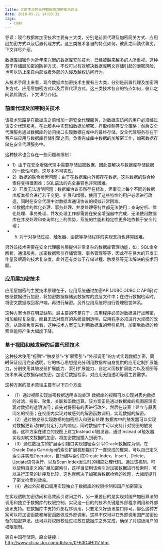 ```yaml
---
title: 目前主流的三种数据库加密技术对比
date: 2018-05-21 14:03:32
tags:
  - code
---
```

导读：现今数据库加密技术主要有三大类，分别是前置代理及加密网关方式、应用层加密方式以及后置代理方式。这三类技术各自的特点如何，彼此之间孰优孰劣，下文详尽介绍。

数据库加密作为近年来兴起的数据库安防技术，已经被越来越多的人所重视。这种基于存储层加密的防护方式，不仅可以有效解决数据库明文存储引起的泄密风险，也可以防止来自内部或者外部的入侵及越权访问行为。

从技术手段上来看，现今数据库加密技术主要有三大类，分别是前置代理及加密网关方式、应用层加密方式以及后置代理方式。这三类技术各自的特点如何，彼此之间孰优孰劣，下文详尽介绍。
<!-- more -->
### 前置代理及加密网关技术
该技术思路是在数据库之前增加一道安全代理服务，对数据库访问的用户必须经过该安全代理服务，在此服务中实现如数据加解密、存取控制等安全策略；然后安全代理服务通过数据库的访问接口实现数据在库中的最终存储。安全代理服务存在于客户端应用与数据库存储引擎之间，负责完成库中数据的加解密工作，加密数据存储在安全代理服务中。

这种技术也会存在一些问题和限制：
- 1）由于在安全增强代理中需要存储加密数据，因此要解决与数据库存储数据的一致性问题，这基本不可实现。
- 2）数据的联合检索问题：由于在数据库内外都存在数据，这些数据的联合检索将变得很困难；SQL语法的完全兼容也非常困难。
- 3）开发无法透明问题：数据库协议虽然存在标准，但事实上每个不同的数据库版本都会进行若干变更、扩展和增强，使用了这些特性的用户必须进行改造。同时在安全代理中对数据库通讯协议的模拟非常困难。
- 4)数据库的优化处理、事务处理、并发处理等特性都无法使用：查询分析、优化处理、事务处理、并发处理工作都需要在安全增强器中完成，无法使用数据库在并发处理和查询优化上的优势，系统的性能和稳定性更多地依赖于安全代理；
- 5) 对于对存储过程、触发器、函数等存储程序的实现支持也非常困难。

另外该技术需要在安全代理服务层提供非常复杂的数据库管理功能，如：SQL命令解析，通讯服务，加密数据索引存储管理、事务管理等等，因此存在巨大的开发工作量及很高的技术复杂度，此外还有类似于存储过程、触发器等无法解决的技术问题。

### 应用层加密技术
应用层加密的主要技术原理在于，应用系统通过加密API(JDBC,ODBC,C API等)对敏感数据进行加密，将加密数据存储到数据库的底层文件中；在进行数据检索时，将密文数据取回客户端，再进行解密。另外应用系统将自行管理密钥体系。

这种方案也存在明显缺陷，最主要的不足在于，应用程序必须对数据进行加解密，增加编程复杂度，而且无法对现有的系统做到透明，应用程序必须进行大规模的改造。从效率角度来看，这种技术方案无法利用数据库的索引机制，加密后数据的检索性能将产生大幅度下降。

### 基于视图和触发器的后置代理技术
这种技术使用“视图”+“触发器”+“扩展索引”+“外部调用”的方式实现数据加密，同时保证应用完全透明。它的核心思想是充分利用数据库自身提供的应用定制扩展能力，分别使用其触发器扩展能力、索引扩展能力、自定义函数扩展能力以及视图等技术来满足数据存储加密，加密后数据检索，对应用无缝透明等最主要需求。

这种方案的技术原理主要有以下四个方面
- （1）通过视图实现加密数据透明查询处理
数据库的视图可以实现对表内数据的过滤、投影、聚集、关联和函数运算。该方案正是通过数据库的视图原理实现对数据的透明访问；首先对将原有的表进行改名，然后在该表上建立与原表同名的视图；在视图内实现对敏感列的解密函数调用，实现数据的解密。
- （2）通过触发器实现数据的加密插入和更新处理
数据库中的触发器可以实现对数据更新动作的特定行为的响应，同时数据库中可以支持针对视图的触发器。这种方案在建立的视图上建立Instead of触发器，通过Instead of触发器实现对明文数据的加密，将加密数据插入到表中。
- （3）通过数据库的扩展索引接口实现加密索引
以Oracle数据库为例，在Oracle Data Cartridge的索引扩展机制提供了一套现成的框架，可以自己定义索引并实现Operator，自行编写索引在Create Index、Insert、Delete、Update语句执行、以及Scan Index发生时的相应处理代码。通过该机制，可以使用自定义的扩展加密索引，这样当使用该索引对加密数据进行检索时，可以进行正常的排序及比较，这也就解决了加密后数据检索的难题，大幅度提升了密文检索的效率。
- （4）通过外部接口调用实现独立于数据库的权限控制和国产加密算法

在实现透明加密访问和高效索引访问之外，另一重要目的是实现对国产加密算法的调用和独立于数据库的权限控制。实现这一目的的技术关键是外部程序调用和外部通讯支持。在数据库中支持外部程序调用，只要定义好通讯接口即可。那么这种方案可以将加密函数和解密函数做成外部调用，这样不仅可以在外部调用国产加密设备的加密算法，还可以将权限校验过程放在数据库之外完成，确保了对超级用户的权限限制。

转自中国存储网，原文链接：http://www.chinastor.com/db/sec/0F63G4H017.html

